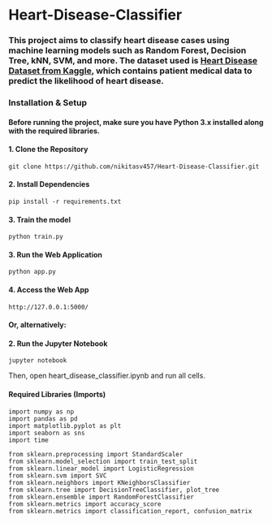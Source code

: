 # Heart-Disease-Classifier

### This project aims to classify heart disease cases using machine learning models such as Random Forest, Decision Tree, kNN, SVM, and more. The dataset used is [Heart Disease Dataset from Kaggle](https://www.kaggle.com/datasets/johnsmith88/heart-disease-dataset?resource=download), which contains patient medical data to predict the likelihood of heart disease.

### Installation & Setup

#### Before running the project, make sure you have Python 3.x installed along with the required libraries.

#### 1. Clone the Repository

```
git clone https://github.com/nikitasv457/Heart-Disease-Classifier.git
```
#### 2. Install Dependencies
```
pip install -r requirements.txt
```
#### 3. Train the model
```
python train.py
```
#### 3. Run the Web Application
```
python app.py
```
#### 4. Access the Web App
```
http://127.0.0.1:5000/
```

#### Or, alternatively:

#### 2. Run the Jupyter Notebook

```
jupyter notebook
```

Then, open heart_disease_classifier.ipynb and run all cells.

#### Required Libraries (Imports)

```
import numpy as np
import pandas as pd
import matplotlib.pyplot as plt
import seaborn as sns
import time

from sklearn.preprocessing import StandardScaler
from sklearn.model_selection import train_test_split
from sklearn.linear_model import LogisticRegression
from sklearn.svm import SVC
from sklearn.neighbors import KNeighborsClassifier
from sklearn.tree import DecisionTreeClassifier, plot_tree
from sklearn.ensemble import RandomForestClassifier
from sklearn.metrics import accuracy_score
from sklearn.metrics import classification_report, confusion_matrix
```